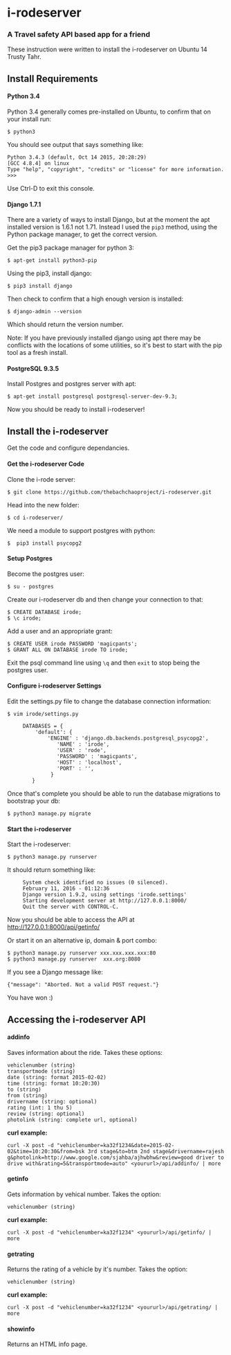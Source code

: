 # i-rodeserver
### A Travel safety API based app for a friend

These instruction were written to install the i-rodeserver on Ubuntu 14 Trusty Tahr.

## Install Requirements
#### Python 3.4
Python 3.4 generally comes pre-installed on Ubuntu, to confirm that on your install run:
```
$ python3
```
You should see output that says something like:
```
Python 3.4.3 (default, Oct 14 2015, 20:28:29)
[GCC 4.8.4] on linux
Type "help", "copyright", "credits" or "license" for more information.
>>>
```
Use Ctrl-D to exit this console.

#### Django 1.7.1

There are a variety of ways to install Django, but at the moment the apt installed version is 1.6.1 not 1.71. Instead I used the `pip3` method, using the Python package manager, to get the correct version.

Get the pip3 package manager for python 3:
```
$ apt-get install python3-pip
```
Using the pip3, install django:
```
$ pip3 install django
```
Then check to confirm that a high enough version is installed:
```
$ django-admin --version
```
Which should return the version number.

Note: If you have previously installed django using apt there may be conflicts with the locations of some utilities, so it's best to start with the pip tool as a fresh install.

#### PostgreSQL 9.3.5

Install Postgres and postgres server with apt:
```
$ apt-get install postgresql postgresql-server-dev-9.3;
```
Now you should be ready to install i-rodeserver!

## Install the i-rodeserver
Get the code and configure dependancies.

#### Get the i-rodeserver Code
Clone the i-rode server:
```
$ git clone https://github.com/thebachchaoproject/i-rodeserver.git
```
Head into the new folder:
```
$ cd i-rodeserver/
```
We need a module to support postgres with python:
```
$  pip3 install psycopg2
```
#### Setup Postgres

Become the postgres user:
```
$ su - postgres
```
Create our i-rodeserver db and then change your connection to that:
```
$ CREATE DATABASE irode;
$ \c irode;
```
Add a user and an appropriate grant:
```
$ CREATE USER irode PASSWORD 'magicpants';
$ GRANT ALL ON DATABASE irode TO irode;
```
Exit the psql command line using `\q` and then `exit` to stop being the postgres user.

#### Configure i-rodeserver Settings

Edit the settings.py file to change the database connection information:
```
$ vim irode/settings.py
```
```
     DATABASES = {
         'default': {
             'ENGINE' : 'django.db.backends.postgresql_psycopg2',
                'NAME' : 'irode',
                'USER' : 'rode',
                'PASSWORD' : 'magicpants',
                'HOST' : 'localhost',
                'PORT' : '',
              }
        }
```
Once that's complete you should be able to run the database migrations to bootstrap your db:
```
$ python3 manage.py migrate
```
#### Start the i-rodeserver

Start the i-rodeserver:
```
$ python3 manage.py runserver
```
It should return something like:
```
     System check identified no issues (0 silenced).
     February 11, 2016 - 01:12:36
     Django version 1.9.2, using settings 'irode.settings'
     Starting development server at http://127.0.0.1:8000/
     Quit the server with CONTROL-C.
```
Now you should be able to access the API at http://127.0.0.1:8000/api/getinfo/

Or start it on an alternative ip, domain & port combo:
```
$ python3 manage.py runserver xxx.xxx.xxx.xxx:80
$ python3 manage.py runserver  xxx.org:8080
```

If you see a Django message like:
```
{"message": "Aborted. Not a valid POST request."}
```
You have won :)

## Accessing the i-rodeserver API

#### addinfo
Saves information about the ride.  Takes these options:
```
vehiclenumber (string)
transportmode (string)
date (string: format 2015-02-02)
time (string: format 10:20:30)
to (string)
from (string)
drivername (string: optional)
rating (int: 1 thu 5)
review (string: optional)
photolink (string: complete url, optional)
```
**curl example:**
```
curl -X post -d "vehiclenumber=ka32f1234&date=2015-02-02&time=10:20:30&from=bsk 3rd stage&to=btm 2nd stage&drivername=rajesh g&photolink=http://www.google.com/sjahba/ajhwbhw&review=good driver to drive with&rating=5&transportmode=auto" <yoururl>/api/addinfo/ | more
```

#### getinfo
Gets information by vehical number. Takes the option:
```
vehiclenumber (string)
```
**curl example:**
```
curl -X post -d "vehiclenumber=ka32f1234" <yoururl>/api/getinfo/ | more
```

#### getrating
Returns the rating of a vehicle by it's number. Takes the option:
```
vehiclenumber (string)
```
**curl example:**
```
curl -X post -d "vehiclenumber=ka32f1234" <yoururl>/api/getrating/ | more
```

#### showinfo
Returns an HTML info page.
